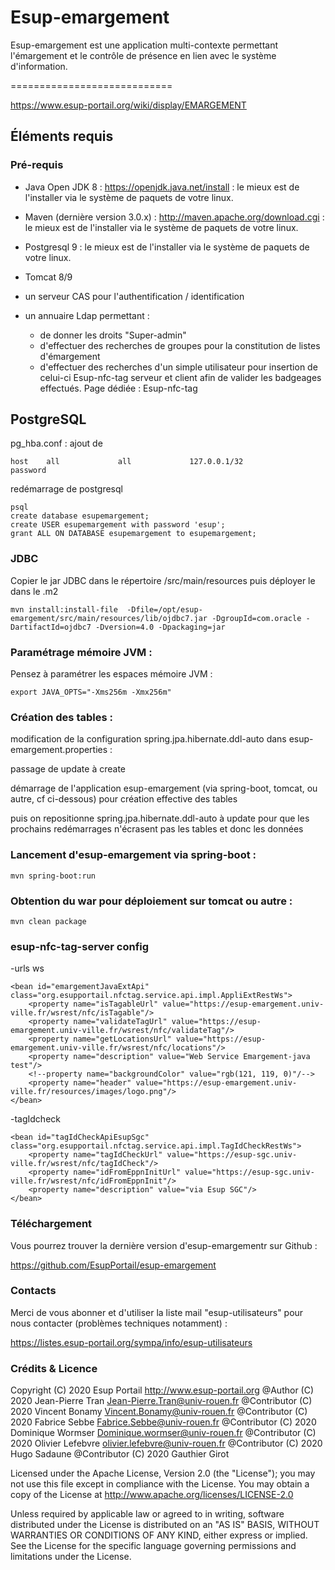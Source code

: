 # Esup-emargement
Esup-emargement est une application multi-contexte permettant l'émargement et le contrôle de présence en lien avec le système d'information.

============================

https://www.esup-portail.org/wiki/display/EMARGEMENT

## Éléments requis

### Pré-requis

* Java Open JDK 8 : https://openjdk.java.net/install : le mieux est de l'installer via le système de paquets de votre linux.

* Maven (dernière version 3.0.x) : http://maven.apache.org/download.cgi : le mieux est de l'installer via le système de paquets de votre linux.
* Postgresql 9 : le mieux est de l'installer via le système de paquets de votre linux.
* Tomcat 8/9
* un serveur CAS pour l'authentification / identification
* un annuaire Ldap permettant :
  * de donner les droits "Super-admin"
  * d'effectuer des recherches de groupes pour la constitution de listes d'émargement
  * d'effectuer des recherches d'un simple utilisateur pour insertion de celui-ci
    Esup-nfc-tag serveur et client afin de valider les badgeages effectués. Page dédiée : Esup-nfc-tag

## PostgreSQL

pg_hba.conf : ajout de

    host    all             all             127.0.0.1/32            password

redémarrage de postgresql

    psql
    create database esupemargement;
    create USER esupemargement with password 'esup';
    grant ALL ON DATABASE esupemargement to esupemargement; 

### JDBC

Copier le jar JDBC dans le répertoire /src/main/resources puis déployer le dans le .m2

    mvn install:install-file  -Dfile=/opt/esup-emargement/src/main/resources/lib/ojdbc7.jar -DgroupId=com.oracle -DartifactId=ojdbc7 -Dversion=4.0 -Dpackaging=jar

### Paramétrage mémoire JVM :

Pensez à paramétrer les espaces mémoire JVM :

    export JAVA_OPTS="-Xms256m -Xmx256m"

### Création des tables :

modification de la configuration spring.jpa.hibernate.ddl-auto dans esup-emargement.properties :

passage de update à create

démarrage de l'application esup-emargement (via spring-boot, tomcat, ou autre, cf ci-dessous) pour création effective des tables

puis on repositionne spring.jpa.hibernate.ddl-auto à update pour que les prochains redémarrages n'écrasent pas les tables et donc les données

### Lancement d'esup-emargement via spring-boot :

    mvn spring-boot:run

### Obtention du war pour déploiement sur tomcat ou autre :

    mvn clean package

### esup-nfc-tag-server config

-urls ws

    <bean id="emargementJavaExtApi" class="org.esupportail.nfctag.service.api.impl.AppliExtRestWs">
        <property name="isTagableUrl" value="https://esup-emargement.univ-ville.fr/wsrest/nfc/isTagable"/>
        <property name="validateTagUrl" value="https://esup-emargement.univ-ville.fr/wsrest/nfc/validateTag"/>
        <property name="getLocationsUrl" value="https://esup-emargement.univ-ville.fr/wsrest/nfc/locations"/>
        <property name="description" value="Web Service Emargement-java test"/>
        <!--property name="backgroundColor" value="rgb(121, 119, 0)"/-->
        <property name="header" value="https://esup-emargement.univ-ville.fr/resources/images/logo.png"/>      
    </bean>

-tagIdcheck

    <bean id="tagIdCheckApiEsupSgc" class="org.esupportail.nfctag.service.api.impl.TagIdCheckRestWs">
        <property name="tagIdCheckUrl" value="https://esup-sgc.univ-ville.fr/wsrest/nfc/tagIdCheck"/>
        <property name="idFromEppnInitUrl" value="https://esup-sgc.univ-ville.fr/wsrest/nfc/idFromEppnInit"/>
        <property name="description" value="via Esup SGC"/>
    </bean>

### Téléchargement

Vous pourrez trouver la dernière version d'esup-emargementr sur Github :

https://github.com/EsupPortail/esup-emargement

### Contacts

Merci de vous abonner et d'utiliser la liste mail "esup-utilisateurs" pour nous contacter (problèmes techniques notamment) :

https://listes.esup-portail.org/sympa/info/esup-utilisateurs


### Crédits & Licence

Copyright (C) 2020 Esup Portail http://www.esup-portail.org
@Author (C) 2020 Jean-Pierre Tran <Jean-Pierre.Tran@univ-rouen.fr>
@Contributor (C) 2020 Vincent Bonamy <Vincent.Bonamy@univ-rouen.fr>
@Contributor (C) 2020 Fabrice Sebbe <Fabrice.Sebbe@univ-rouen.fr>
@Contributor (C) 2020 Dominique Wormser <Dominique.wormser@univ-rouen.fr>
@Contributor (C) 2020 Olivier Lefebvre <olivier.lefebvre@univ-rouen.fr>
@Contributor (C) 2020 Hugo Sadaune
@Contributor (C) 2020 Gauthier Girot

Licensed under the Apache License, Version 2.0 (the "License");
you may not use this file except in compliance with the License.
You may obtain a copy of the License at
        http://www.apache.org/licenses/LICENSE-2.0

Unless required by applicable law or agreed to in writing, software
distributed under the License is distributed on an "AS IS" BASIS,
WITHOUT WARRANTIES OR CONDITIONS OF ANY KIND, either express or implied.
See the License for the specific language governing permissions and
limitations under the License.

